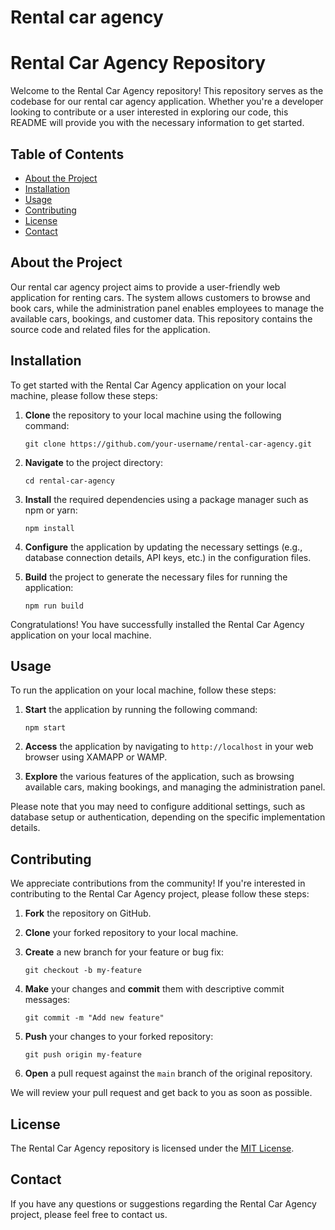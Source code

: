 # Rental car agency
# Rental Car Agency Repository

Welcome to the Rental Car Agency repository! This repository serves as the codebase for our rental car agency application. Whether you're a developer looking to contribute or a user interested in exploring our code, this README will provide you with the necessary information to get started.

## Table of Contents
- [About the Project](#about-the-project)
- [Installation](#installation)
- [Usage](#usage)
- [Contributing](#contributing)
- [License](#license)
- [Contact](#contact)

## About the Project
Our rental car agency project aims to provide a user-friendly web application for renting cars. The system allows customers to browse and book cars, while the administration panel enables employees to manage the available cars, bookings, and customer data. This repository contains the source code and related files for the application.

## Installation
To get started with the Rental Car Agency application on your local machine, please follow these steps:

1. **Clone** the repository to your local machine using the following command:
   ```
   git clone https://github.com/your-username/rental-car-agency.git
   ```

2. **Navigate** to the project directory:
   ```
   cd rental-car-agency
   ```

3. **Install** the required dependencies using a package manager such as npm or yarn:
   ```
   npm install
   ```

4. **Configure** the application by updating the necessary settings (e.g., database connection details, API keys, etc.) in the configuration files.

5. **Build** the project to generate the necessary files for running the application:
   ```
   npm run build
   ```

Congratulations! You have successfully installed the Rental Car Agency application on your local machine.

## Usage
To run the application on your local machine, follow these steps:

1. **Start** the application by running the following command:
   ```
   npm start
   ```

2. **Access** the application by navigating to `http://localhost` in your web browser using XAMAPP or WAMP.

3. **Explore** the various features of the application, such as browsing available cars, making bookings, and managing the administration panel.

Please note that you may need to configure additional settings, such as database setup or authentication, depending on the specific implementation details.

## Contributing
We appreciate contributions from the community! If you're interested in contributing to the Rental Car Agency project, please follow these steps:

1. **Fork** the repository on GitHub.

2. **Clone** your forked repository to your local machine.

3. **Create** a new branch for your feature or bug fix:
   ```
   git checkout -b my-feature
   ```

4. **Make** your changes and **commit** them with descriptive commit messages:
   ```
   git commit -m "Add new feature"
   ```

5. **Push** your changes to your forked repository:
   ```
   git push origin my-feature
   ```

6. **Open** a pull request against the `main` branch of the original repository.

We will review your pull request and get back to you as soon as possible.

## License
The Rental Car Agency repository is licensed under the [MIT License](LICENSE).

## Contact
If you have any questions or suggestions regarding the Rental Car Agency project, please feel free to contact us.
